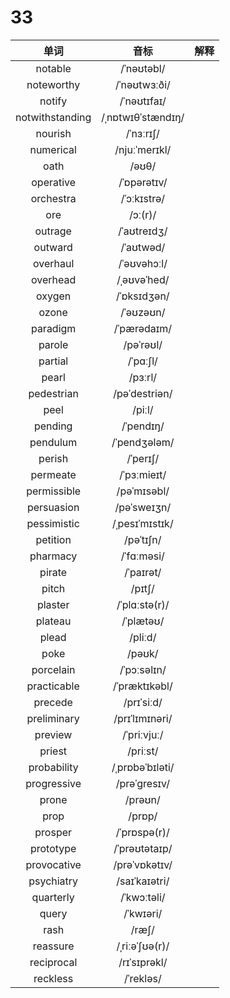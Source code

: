 # 33

|      单词       |       音标        | 解释 |
| :-------------: | :---------------: | :--: |
|     notable     |    /ˈnəʊtəbl/     |      |
|   noteworthy    |   /ˈnəʊtwɜːði/    |      |
|     notify      |    /ˈnəʊtɪfaɪ/    |      |
| notwithstanding | /ˌnɒtwɪθˈstændɪŋ/ |      |
|     nourish     |     /ˈnɜːrɪʃ/     |      |
|    numerical    |   /njuːˈmerɪkl/   |      |
|      oath       |       /əʊθ/       |      |
|    operative    |    /ˈɒpərətɪv/    |      |
|    orchestra    |    /ˈɔːkɪstrə/    |      |
|       ore       |      /ɔː(r)/      |      |
|     outrage     |    /ˈaʊtreɪdʒ/    |      |
|     outward     |     /ˈaʊtwəd/     |      |
|    overhaul     |    /ˈəʊvəhɔːl/    |      |
|    overhead     |    /ˌəʊvəˈhed/    |      |
|     oxygen      |    /ˈɒksɪdʒən/    |      |
|      ozone      |     /ˈəʊzəʊn/     |      |
|    paradigm     |    /ˈpærədaɪm/    |      |
|     parole      |     /pəˈrəʊl/     |      |
|     partial     |     /ˈpɑːʃl/      |      |
|      pearl      |      /pɜːrl/      |      |
|   pedestrian    |   /pəˈdestriən/   |      |
|      peel       |      /piːl/       |      |
|     pending     |     /ˈpendɪŋ/     |      |
|    pendulum     |   /ˈpendʒələm/    |      |
|     perish      |     /ˈperɪʃ/      |      |
|    permeate     |    /ˈpɜːmieɪt/    |      |
|   permissible   |    /pəˈmɪsəbl/    |      |
|   persuasion    |    /pəˈsweɪʒn/    |      |
|   pessimistic   |  /ˌpesɪˈmɪstɪk/   |      |
|    petition     |     /pəˈtɪʃn/     |      |
|    pharmacy     |    /ˈfɑːməsi/     |      |
|     pirate      |     /ˈpaɪrət/     |      |
|      pitch      |      /pɪtʃ/       |      |
|     plaster     |   /ˈplɑːstə(r)/   |      |
|     plateau     |     /ˈplætəʊ/     |      |
|      plead      |      /pliːd/      |      |
|      poke       |      /pəʊk/       |      |
|    porcelain    |    /ˈpɔːsəlɪn/    |      |
|   practicable   |   /ˈpræktɪkəbl/   |      |
|     precede     |    /prɪˈsiːd/     |      |
|   preliminary   |  /prɪˈlɪmɪnəri/   |      |
|     preview     |    /ˈpriːvjuː/    |      |
|     priest      |     /priːst/      |      |
|   probability   |  /ˌprɒbəˈbɪləti/  |      |
|   progressive   |   /prəˈɡresɪv/    |      |
|      prone      |      /prəʊn/      |      |
|      prop       |      /prɒp/       |      |
|     prosper     |   /ˈprɒspə(r)/    |      |
|    prototype    |   /ˈprəʊtətaɪp/   |      |
|   provocative   |   /prəˈvɒkətɪv/   |      |
|   psychiatry    |   /saɪˈkaɪətri/   |      |
|    quarterly    |    /ˈkwɔːtəli/    |      |
|      query      |     /ˈkwɪəri/     |      |
|      rash       |       /ræʃ/       |      |
|    reassure     |  /ˌriːəˈʃʊə(r)/   |      |
|   reciprocal    |   /rɪˈsɪprəkl/    |      |
|    reckless     |     /ˈrekləs/     |      |